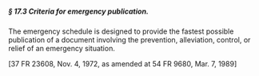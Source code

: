 ##### § 17.3 Criteria for emergency publication. #####

The emergency schedule is designed to provide the fastest possible publication of a document involving the prevention, alleviation, control, or relief of an emergency situation.

[37 FR 23608, Nov. 4, 1972, as amended at 54 FR 9680, Mar. 7, 1989]